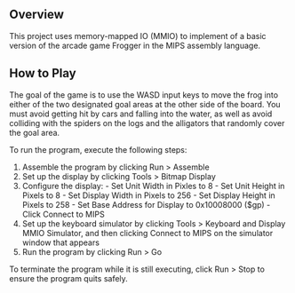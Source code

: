 ## Overview
This project uses memory-mapped IO (MMIO) to implement of a basic version of the arcade game Frogger in the MIPS assembly language.

## How to Play
The goal of the game is to use the WASD input keys to move the frog into either of the two designated goal areas at the other side of the board. You must avoid getting hit by cars and falling into the water, as well as avoid colliding with the spiders on the logs and the alligators that randomly cover the goal area.

To run the program, execute the following steps:
  1. Assemble the program by clicking Run > Assemble
  2. Set up the display by clicking Tools > Bitmap Display
  3. Configure the display:
    - Set Unit Width in Pixles to 8
    - Set Unit Height in Pixels to 8
    - Set Display Width in Pixels to 256
    - Set Display Height in Pixels to 258
    - Set Base Address for Display to 0x10008000 ($gp)
    - Click Connect to MIPS
  4. Set up the keyboard simulator by clicking Tools > Keyboard and Display MMIO Simulator, and then clicking Connect to MIPS on the simulator window that appears
  5. Run the program by clicking Run > Go

To terminate the program while it is still executing, click Run > Stop to ensure the program quits safely.
